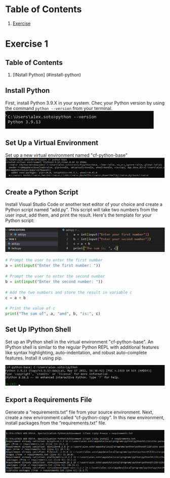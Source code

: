 # Table of Contents

1. [Exercise](#exercise-1)

# Exercise 1

## Table of Contents

1. [INstall Python] (#install-python)

## Install Python

First, install Python 3.9.X in your system. Chec your Python version by using the command `python --version` from your terminal.
![Step 1](./Achievement%201/Exercise%201.1/Step1.png)

## Set Up a Virtual Environment

Set up a new virtual environment named "cf-python-base"
![Step 2](./Achievement%201/Exercise%201.1/Step2.png)

## Create a Python Script

Install Visual Studio Code or another text editor of your choice and create a Python script named “add.py”. This script will take two numbers from the user input, add them, and print the result. Here's the template for your Python script:

![Step 3](./Achievement%201/Exercise%201.1/Step3.png)

```python
# Prompt the user to enter the first number
a = int(input("Enter the first number: "))

# Prompt the user to enter the second number
b = int(input("Enter the second number: "))

# Add the two numbers and store the result in variable c
c = a + b

# Print the value of c
print("The sum of", a, "and", b, "is:", c)
```

## Set Up IPython Shell

Set up an IPython shell in the virtual environment "cf-python-base". An IPython shell is similar to the regular Python REPL with additional features like syntax highlighting, auto-indentation, and robust auto-complete features. Install it using pip.

![Step 4](./Achievement%201/Exercise%201.1/Step4.png)

## Export a Requirements File

Generate a “requirements.txt” file from your source environment. Next, create a new environment called “cf-python-copy”. In this new environment, install packages from the “requirements.txt” file.

![Step 5](./Achievement%201/Exercise%201.1/Step5.png)
